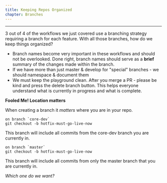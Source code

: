 ```yaml
---
title: Keeping Repos Organized
chapter: Branches
---
```


---

3 out of 4 of the workflows we just covered use a branching strategy requiring a branch for each feature.  With all those branches, how do we keep things organized?

- Branch names become very important in these workflows and should not be overlooked.  Done right, branch names should serve as a **brief** summary of the changes made within the branch.
- If we have more than just master & develop for "special" branches - we should namespace & document them
- We must keep the playground clean.  After you merge a PR - please be kind and press the delete branch button.  This helps everyone understand what is currently in progress and what is complete.


<div class="callout warning">

<i class="fa fa-info-circle" aria-hidden="true"></i> **Fooled Me! Location matters**

When creating a branch it *matters* where you are in your repo.  

```
on branch `core-dev`
git checkout -b hotfix-must-go-live-now
```

This branch will include all commits from the core-dev branch you are currently in.

```
on branch `master`
git checkout -b hotfix-must-go-live-now
```

This branch will include all commits from only the master branch that you are currently in.

*Which one do we want?*

</div>